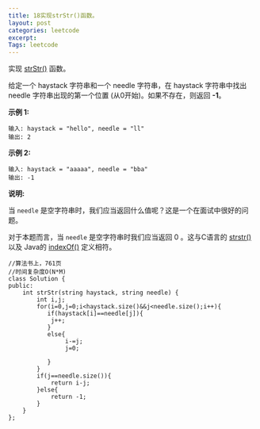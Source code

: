 ```yaml
---
title: 18实现strStr()函数。
layout: post
categories: leetcode
excerpt: 
Tags: leetcode
---
```


实现 [strStr()](https://baike.baidu.com/item/strstr/811469) 函数。

给定一个 haystack 字符串和一个 needle 字符串，在 haystack 字符串中找出 needle 字符串出现的第一个位置 (从0开始)。如果不存在，则返回  **-1**。

**示例 1:**

```
输入: haystack = "hello", needle = "ll"
输出: 2
```

**示例 2:**

```
输入: haystack = "aaaaa", needle = "bba"
输出: -1
```

**说明:**

当 `needle` 是空字符串时，我们应当返回什么值呢？这是一个在面试中很好的问题。

对于本题而言，当 `needle` 是空字符串时我们应当返回 0 。这与C语言的 [strstr()](https://baike.baidu.com/item/strstr/811469) 以及 Java的 [indexOf()](https://docs.oracle.com/javase/7/docs/api/java/lang/String.html#indexOf(java.lang.String)) 定义相符。

```
//算法书上，761页
//时间复杂度O(N*M)
class Solution {
public:
    int strStr(string haystack, string needle) {
        int i,j;
        for(i=0,j=0;i<haystack.size()&&j<needle.size();i++){
           if(haystack[i]==needle[j]){
            j++;
           } 
           else{
                i-=j;
                j=0;
                
           }
        }
        if(j==needle.size()){
            return i-j;
        }else{
            return -1;
        }
    }
};
```


